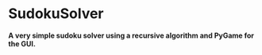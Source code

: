 # SudokuSolver

**A very simple sudoku solver using a recursive algorithm and PyGame for the GUI.**
